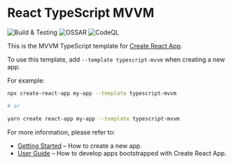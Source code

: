 # React TypeScript MVVM

![Build & Testing](https://github.com/RaresAil/cra-template-typescript-mvvm/workflows/Build%20&%20Testing/badge.svg)
![OSSAR](https://github.com/RaresAil/cra-template-typescript-mvvm/workflows/OSSAR/badge.svg)
![CodeQL](https://github.com/RaresAil/cra-template-typescript-mvvm/workflows/CodeQL/badge.svg)

This is the MVVM TypeScript template for [Create React App](https://github.com/facebook/create-react-app).

To use this template, add `--template typescript-mvvm` when creating a new app.

For example:

```sh
npx create-react-app my-app --template typescript-mvvm

# or

yarn create react-app my-app --template typescript-mvvm
```

For more information, please refer to:

- [Getting Started](https://create-react-app.dev/docs/getting-started) – How to create a new app.
- [User Guide](https://create-react-app.dev) – How to develop apps bootstrapped with Create React App.
